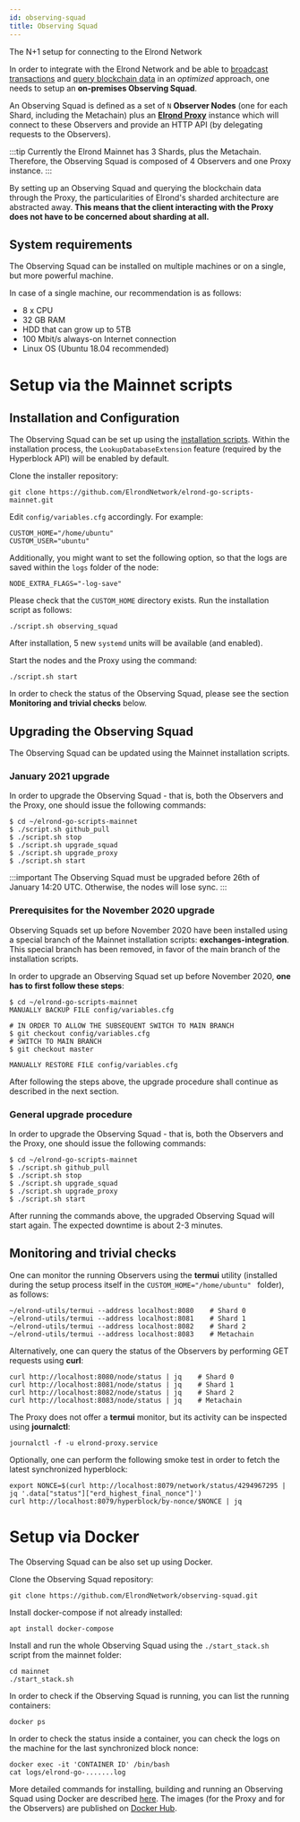 ```yaml
---
id: observing-squad
title: Observing Squad
---
```


The N+1 setup for connecting to the Elrond Network

In order to integrate with the Elrond Network and be able to [broadcast transactions](/integrators/creating-transactions) and [query blockchain data](/integrators/querying-the-blockchain) in an _optimized_ approach, one needs to setup an **on-premises Observing Squad**.

An Observing Squad is defined as a set of `N` **Observer Nodes** (one for each Shard, including the Metachain) plus an [**Elrond Proxy**](/sdk-and-tools/proxy) instance which will connect to these Observers and provide an HTTP API (by delegating requests to the Observers).

:::tip
Currently the Elrond Mainnet has 3 Shards, plus the Metachain. Therefore, the Observing Squad is composed of 4 Observers and one Proxy instance.
:::

By setting up an Observing Squad and querying the blockchain data through the Proxy, the particularities of Elrond's sharded architecture are abstracted away. **This means that the client interacting with the Proxy does not have to be concerned about sharding at all.**

## **System requirements**

The Observing Squad can be installed on multiple machines or on a single, but more powerful machine.

In case of a single machine, our recommendation is as follows:

- 8 x CPU
- 32 GB RAM
- HDD that can grow up to 5TB
- 100 Mbit/s always-on Internet connection
- Linux OS (Ubuntu 18.04 recommended)

# **Setup via the Mainnet scripts**

## **Installation and Configuration**

The Observing Squad can be set up using the [installation scripts](/validators/mainnet/config-scripts). Within the installation process, the `LookupDatabaseExtension` feature (required by the Hyperblock API) will be enabled by default.

Clone the installer repository:

```
git clone https://github.com/ElrondNetwork/elrond-go-scripts-mainnet.git
```

Edit `config/variables.cfg` accordingly. For example:

```
CUSTOM_HOME="/home/ubuntu"
CUSTOM_USER="ubuntu"
```

Additionally, you might want to set the following option, so that the logs are saved within the `logs` folder of the node:

```
NODE_EXTRA_FLAGS="-log-save"
```

Please check that the `CUSTOM_HOME` directory exists. Run the installation script as follows:

```
./script.sh observing_squad
```

After installation, 5 new `systemd` units will be available (and enabled).

Start the nodes and the Proxy using the command:

```
./script.sh start
```

In order to check the status of the Observing Squad, please see the section **Monitoring and trivial checks** below.

## **Upgrading the Observing Squad**

The Observing Squad can be updated using the Mainnet installation scripts.

### **January 2021 upgrade**

In order to upgrade the Observing Squad - that is, both the Observers and the Proxy, one should issue the following commands:

```
$ cd ~/elrond-go-scripts-mainnet
$ ./script.sh github_pull
$ ./script.sh stop
$ ./script.sh upgrade_squad
$ ./script.sh upgrade_proxy
$ ./script.sh start
```
:::important
The Observing Squad must be upgraded before 26th of January 14:20 UTC. Otherwise, the nodes will lose sync.
:::

### **Prerequisites for the November 2020 upgrade**

Observing Squads set up before November 2020 have been installed using a special branch of the Mainnet installation scripts: **exchanges-integration**. This special branch has been removed, in favor of the main branch of the installation scripts.

In order to upgrade an Observing Squad set up before November 2020, **one has to first follow these steps**:

```
$ cd ~/elrond-go-scripts-mainnet
MANUALLY BACKUP FILE config/variables.cfg

# IN ORDER TO ALLOW THE SUBSEQUENT SWITCH TO MAIN BRANCH
$ git checkout config/variables.cfg
# SWITCH TO MAIN BRANCH
$ git checkout master

MANUALLY RESTORE FILE config/variables.cfg
```

After following the steps above, the upgrade procedure shall continue as described in the next section.

### **General upgrade procedure**

In order to upgrade the Observing Squad - that is, both the Observers and the Proxy, one should issue the following commands:

```
$ cd ~/elrond-go-scripts-mainnet
$ ./script.sh github_pull
$ ./script.sh stop
$ ./script.sh upgrade_squad
$ ./script.sh upgrade_proxy
$ ./script.sh start
```

After running the commands above, the upgraded Observing Squad will start again. The expected downtime is about 2-3 minutes.

## **Monitoring and trivial checks**

One can monitor the running Observers using the **termui** utility (installed during the setup process itself in the `CUSTOM_HOME="/home/ubuntu"
` folder), as follows:

```
~/elrond-utils/termui --address localhost:8080    # Shard 0
~/elrond-utils/termui --address localhost:8081    # Shard 1
~/elrond-utils/termui --address localhost:8082    # Shard 2
~/elrond-utils/termui --address localhost:8083    # Metachain
```

Alternatively, one can query the status of the Observers by performing GET requests using **curl**:

```
curl http://localhost:8080/node/status | jq    # Shard 0
curl http://localhost:8081/node/status | jq    # Shard 1
curl http://localhost:8082/node/status | jq    # Shard 2
curl http://localhost:8083/node/status | jq    # Metachain
```

The Proxy does not offer a **termui** monitor, but its activity can be inspected using **journalctl**:

```
journalctl -f -u elrond-proxy.service
```

Optionally, one can perform the following smoke test in order to fetch the latest synchronized hyperblock:

```
export NONCE=$(curl http://localhost:8079/network/status/4294967295 | jq '.data["status"]["erd_highest_final_nonce"]')
curl http://localhost:8079/hyperblock/by-nonce/$NONCE | jq

```

# **Setup via Docker**

The Observing Squad can be also set up using Docker.

Clone the Observing Squad repository:

```
git clone https://github.com/ElrondNetwork/observing-squad.git
```

Install docker-compose if not already installed:

```
apt install docker-compose
```

Install and run the whole Observing Squad using the `./start_stack.sh` script from the mainnet folder:

```
cd mainnet
./start_stack.sh
```

In order to check if the Observing Squad is running, you can list the running containers:
```
docker ps
```

In order to check the status inside a container, you can check the logs on the machine for the last synchronized block nonce:
```
docker exec -it 'CONTAINER ID' /bin/bash
cat logs/elrond-go-.......log
```

More detailed commands for installing, building and running an Observing Squad using Docker are described [here](https://github.com/ElrondNetwork/observing-squad). The images (for the Proxy and for the Observers) are published on [Docker Hub](https://hub.docker.com/u/elrondnetwork).
